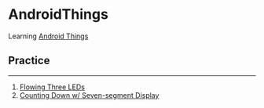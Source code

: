 # AndroidThings
Learning [Android Things](https://developer.android.com/things/index.html)

## Practice
---
1. [Flowing Three LEDs](https://github.com/birdca/AndroidThings/tree/master/ThreeLedsLightOn)
2. [Counting Down w/ Seven-segment Display](https://github.com/birdca/AndroidThings/tree/master/SevenSegments)
